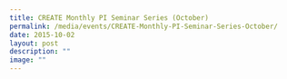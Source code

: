 ```yaml
---
title: CREATE Monthly PI Seminar Series (October)
permalink: /media/events/CREATE-Monthly-PI-Seminar-Series-October/
date: 2015-10-02
layout: post
description: ""
image: ""
---
```

